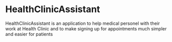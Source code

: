 # HealthClinicAssistant
HealthClinicAssistant is an application to help medical personel with their work at Health Clinic and to make signing up for appointments much simpler and easier for patients
